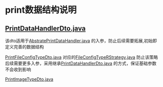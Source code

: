 # print数据结构说明

## [PrintDataHandlerDto.java](dto%2FPrintDataHandlerDto.java)

该dto适用于[AbstratePrintDataHandler.java](..%2Fservice%2Fstrategy%2FAbstratePrintDataHandler.java)
的入参，防止后续需要拓展,初始即定义完善的数据结构

[PrintFileConfigTypeDto.java](dto%2FPrintFileConfigTypeDto.java)
对应的[FileConfigTypeRStrategy.java](..%2Fservice%2Fstrategy%2Ffileconfig%2FFileConfigTypeRStrategy.java)
防止该策略后续需要更多入参，采用继承[PrintDataHandlerDto.java](dto%2FPrintDataHandlerDto.java)
的方式，保证基础参数不会收到影响

[PrintImageTypeDto.java](dto%2FPrintImageTypeDto.java)